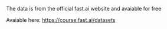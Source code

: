 The data is from the official fast.ai website and avaiable for free

Avaiable here: https://course.fast.ai/datasets
